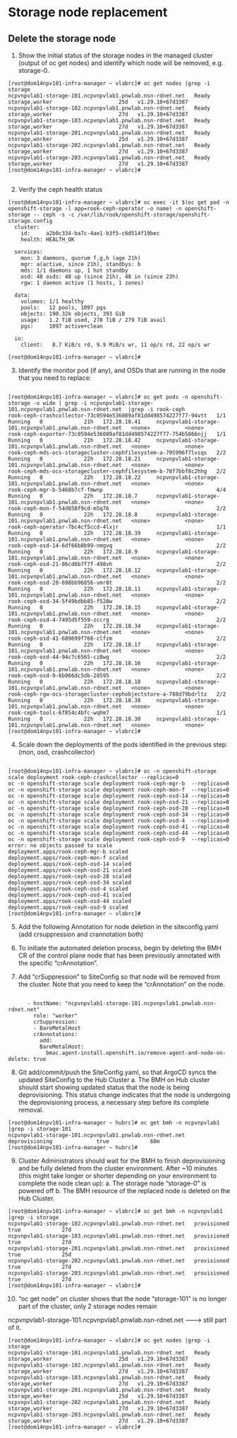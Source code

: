 # Storage node replacement 


## Delete the storage node

1. Show the initial status of the storage nodes in the managed cluster (output of oc get nodes) and identify which node will be removed, e.g. storage-0.

```
[root@dom14npv101-infra-manager ~ vlabrc]# oc get nodes |grep -i storage
ncpvnpvlab1-storage-101.ncpvnpvlab1.pnwlab.nsn-rdnet.net   Ready    storage,worker                     25d   v1.29.10+67d3387
ncpvnpvlab1-storage-102.ncpvnpvlab1.pnwlab.nsn-rdnet.net   Ready    storage,worker                     27d   v1.29.10+67d3387
ncpvnpvlab1-storage-103.ncpvnpvlab1.pnwlab.nsn-rdnet.net   Ready    storage,worker                     27d   v1.29.10+67d3387
ncpvnpvlab1-storage-201.ncpvnpvlab1.pnwlab.nsn-rdnet.net   Ready    storage,worker                     25d   v1.29.10+67d3387
ncpvnpvlab1-storage-202.ncpvnpvlab1.pnwlab.nsn-rdnet.net   Ready    storage,worker                     27d   v1.29.10+67d3387
ncpvnpvlab1-storage-203.ncpvnpvlab1.pnwlab.nsn-rdnet.net   Ready    storage,worker                     27d   v1.29.10+67d3387
[root@dom14npv101-infra-manager ~ vlabrc]#


```

2. Verify the ceph health status

```
[root@dom14npv101-infra-manager ~ vlabrc]# oc exec -it $(oc get pod -n openshift-storage -l app=rook-ceph-operator -o name) -n openshift-storage -- ceph -s -c /var/lib/rook/openshift-storage/openshift-storage.config
  cluster:
    id:     a2b0c334-ba7c-4ae1-b3f5-c6d514f19bec
    health: HEALTH_OK

  services:
    mon: 3 daemons, quorum f,g,h (age 21h)
    mgr: a(active, since 21h), standbys: b
    mds: 1/1 daemons up, 1 hot standby
    osd: 48 osds: 48 up (since 21h), 48 in (since 23h)
    rgw: 1 daemon active (1 hosts, 1 zones)

  data:
    volumes: 1/1 healthy
    pools:   12 pools, 1097 pgs
    objects: 190.32k objects, 393 GiB
    usage:   1.2 TiB used, 278 TiB / 279 TiB avail
    pgs:     1097 active+clean

  io:
    client:   8.7 KiB/s rd, 9.9 MiB/s wr, 11 op/s rd, 22 op/s wr

[root@dom14npv101-infra-manager ~ vlabrc]#

```
3. Identify the monitor pod (if any), and OSDs that are running in the node that you need to replace:

```

[root@dom14npv101-infra-manager ~ vlabrc]# oc get pods -n openshift-storage -o wide | grep -i ncpvnpvlab1-storage-101.ncpvnpvlab1.pnwlab.nsn-rdnet.net  |grep -i rook-ceph
rook-ceph-crashcollector-73c0594e536089af81dd498574227f77-94vtt   1/1     Running   0             21h   172.28.18.41     ncpvnpvlab1-storage-101.ncpvnpvlab1.pnwlab.nsn-rdnet.net   <none>           <none>
rook-ceph-exporter-73c0594e536089af81dd498574227f77-754b5866njj   1/1     Running   0             21h   172.28.18.42     ncpvnpvlab1-storage-101.ncpvnpvlab1.pnwlab.nsn-rdnet.net   <none>           <none>
rook-ceph-mds-ocs-storagecluster-cephfilesystem-a-795996f7lvsqs   2/2     Running   0             22h   172.28.18.21     ncpvnpvlab1-storage-101.ncpvnpvlab1.pnwlab.nsn-rdnet.net   <none>           <none>
rook-ceph-mds-ocs-storagecluster-cephfilesystem-b-78f7bbf8c2hhg   2/2     Running   0             22h   172.28.18.22     ncpvnpvlab1-storage-101.ncpvnpvlab1.pnwlab.nsn-rdnet.net   <none>           <none>
rook-ceph-mgr-b-5468b7cf-fmwnp                                    4/4     Running   0             22h   172.28.18.7      ncpvnpvlab1-storage-101.ncpvnpvlab1.pnwlab.nsn-rdnet.net   <none>           <none>
rook-ceph-mon-f-54d858f9cd-m5q76                                  2/2     Running   0             22h   172.28.18.8      ncpvnpvlab1-storage-101.ncpvnpvlab1.pnwlab.nsn-rdnet.net   <none>           <none>
rook-ceph-operator-7bc4cf5ccd-4lxjr                               1/1     Running   0             22h   172.28.18.39     ncpvnpvlab1-storage-101.ncpvnpvlab1.pnwlab.nsn-rdnet.net   <none>           <none>
rook-ceph-osd-14-6df66b8b99-nmgvq                                 2/2     Running   0             22h   172.28.18.9      ncpvnpvlab1-storage-101.ncpvnpvlab1.pnwlab.nsn-rdnet.net   <none>           <none>
rook-ceph-osd-21-86cd6b7f7f-498vh                                 2/2     Running   0             22h   172.28.18.12     ncpvnpvlab1-storage-101.ncpvnpvlab1.pnwlab.nsn-rdnet.net   <none>           <none>
rook-ceph-osd-28-698bb96856-vmr8t                                 2/2     Running   0             22h   172.28.18.11     ncpvnpvlab1-storage-101.ncpvnpvlab1.pnwlab.nsn-rdnet.net   <none>           <none>
rook-ceph-osd-34-5f49bdbb85-f528w                                 2/2     Running   0             22h   172.28.18.15     ncpvnpvlab1-storage-101.ncpvnpvlab1.pnwlab.nsn-rdnet.net   <none>           <none>
rook-ceph-osd-4-7495d5f559-zccrg                                  2/2     Running   0             22h   172.28.18.34     ncpvnpvlab1-storage-101.ncpvnpvlab1.pnwlab.nsn-rdnet.net   <none>           <none>
rook-ceph-osd-41-689699f766-clfzm                                 2/2     Running   0             22h   172.28.18.17     ncpvnpvlab1-storage-101.ncpvnpvlab1.pnwlab.nsn-rdnet.net   <none>           <none>
rook-ceph-osd-44-94c7c6565-cz8wg                                  2/2     Running   0             22h   172.28.18.16     ncpvnpvlab1-storage-101.ncpvnpvlab1.pnwlab.nsn-rdnet.net   <none>           <none>
rook-ceph-osd-9-6b966dc5db-28595                                  2/2     Running   0             22h   172.28.18.18     ncpvnpvlab1-storage-101.ncpvnpvlab1.pnwlab.nsn-rdnet.net   <none>           <none>
rook-ceph-rgw-ocs-storagecluster-cephobjectstore-a-788d79bdrltz   2/2     Running   0             22h   172.28.18.38     ncpvnpvlab1-storage-101.ncpvnpvlab1.pnwlab.nsn-rdnet.net   <none>           <none>
rook-ceph-tools-6f854c4bfc-wqhm7                                  1/1     Running   0             22h   172.28.18.30     ncpvnpvlab1-storage-101.ncpvnpvlab1.pnwlab.nsn-rdnet.net   <none>           <none>
[root@dom14npv101-infra-manager ~ vlabrc]#

```

4. Scale down the deployments of the pods identified in the previous step: (mon, osd, crashcollector)

```

[root@dom14npv101-infra-manager ~ vlabrc]# oc -n openshift-storage scale deployment rook-ceph-crashcollector --replicas=0
oc -n openshift-storage scale deployment rook-ceph-mgr-b  --replicas=0
oc -n openshift-storage scale deployment rook-ceph-mon-f  --replicas=0
oc -n openshift-storage scale deployment rook-ceph-osd-14 --replicas=0
oc -n openshift-storage scale deployment rook-ceph-osd-21 --replicas=0
oc -n openshift-storage scale deployment rook-ceph-osd-28 --replicas=0
oc -n openshift-storage scale deployment rook-ceph-osd-34 --replicas=0
oc -n openshift-storage scale deployment rook-ceph-osd-4  --replicas=0
oc -n openshift-storage scale deployment rook-ceph-osd-41 --replicas=0
oc -n openshift-storage scale deployment rook-ceph-osd-44 --replicas=0
oc -n openshift-storage scale deployment rook-ceph-osd-9  --replicas=0
error: no objects passed to scale
deployment.apps/rook-ceph-mgr-b scaled
deployment.apps/rook-ceph-mon-f scaled
deployment.apps/rook-ceph-osd-14 scaled
deployment.apps/rook-ceph-osd-21 scaled
deployment.apps/rook-ceph-osd-28 scaled
deployment.apps/rook-ceph-osd-34 scaled
deployment.apps/rook-ceph-osd-4 scaled
deployment.apps/rook-ceph-osd-41 scaled
deployment.apps/rook-ceph-osd-44 scaled
deployment.apps/rook-ceph-osd-9 scaled
[root@dom14npv101-infra-manager ~ vlabrc]#

```

5. Add the following Annotation for node deletion in the siteconfig.yaml (add crsuppression and crannotation both)


6. To initiate the automated deletion process, begin by deleting the BMH CR of the control plane node that has been previously annotated with the specific “crAnnotation”.

7. Add “crSuppression” to SiteConfig so that node will be removed from the cluster. Note that you need to keep the “crAnnotation” on the node.

```

      - hostName: "ncpvnpvlab1-storage-101.ncpvnpvlab1.pnwlab.nsn-rdnet.net"
        role: "worker"
        crSuppression:
        - BareMetalHost
        crAnnotations:
          add:
          BareMetalHost:
            bmac.agent-install.openshift.io/remove-agent-and-node-on-delete: true

```
8. Git add/commit/push the SiteConfig.yaml, so that ArgoCD syncs the updated SiteConfig to the Hub Cluster 
    a. The BMH on Hub cluster should start showing updated status that the node is being deprovisioning. This status change indicates that the node is undergoing the deprovisioning process, a necessary step before its complete removal.

```
[root@dom14npv101-infra-manager ~ hubrc]# oc get bmh -n ncpvnpvlab1 |grep -i storage-101
ncpvnpvlab1-storage-101.ncpvnpvlab1.pnwlab.nsn-rdnet.net   deprovisioning              true             60m
[root@dom14npv101-infra-manager ~ hubrc]#

```
9. Cluster Administrators should wait for the BMH to finish deprovisioning and be fully deleted from the cluster environment. After ~10 minutes (this might take longer or shorter depending on your environment to complete the node clean up):
    a. The storage node “storage-0” is powered off
    b. The BMH resource of the replaced node is deleted on the Hub Cluster.
```
[root@dom14npv101-infra-manager ~ vlabrc]# oc get bmh -n ncpvnpvlab1 |grep -i storage
ncpvnpvlab1-storage-102.ncpvnpvlab1.pnwlab.nsn-rdnet.net   provisioned              true             27d
ncpvnpvlab1-storage-103.ncpvnpvlab1.pnwlab.nsn-rdnet.net   provisioned              true             27d
ncpvnpvlab1-storage-201.ncpvnpvlab1.pnwlab.nsn-rdnet.net   provisioned              true             25d
ncpvnpvlab1-storage-202.ncpvnpvlab1.pnwlab.nsn-rdnet.net   provisioned              true             27d
ncpvnpvlab1-storage-203.ncpvnpvlab1.pnwlab.nsn-rdnet.net   provisioned              true             27d
[root@dom14npv101-infra-manager ~ vlabrc]#

```

10.  “oc get node” on cluster shows that the node “storage-101” is no longer part of the cluster, only 2 storage nodes remain

ncpvnpvlab1-storage-101.ncpvnpvlab1.pnwlab.nsn-rdnet.net  ---> still part of it. 

```
[root@dom14npv101-infra-manager ~ vlabrc]# oc get nodes |grep -i storage
ncpvnpvlab1-storage-101.ncpvnpvlab1.pnwlab.nsn-rdnet.net   Ready    storage,worker                     25d   v1.29.10+67d3387
ncpvnpvlab1-storage-102.ncpvnpvlab1.pnwlab.nsn-rdnet.net   Ready    storage,worker                     27d   v1.29.10+67d3387
ncpvnpvlab1-storage-103.ncpvnpvlab1.pnwlab.nsn-rdnet.net   Ready    storage,worker                     27d   v1.29.10+67d3387
ncpvnpvlab1-storage-201.ncpvnpvlab1.pnwlab.nsn-rdnet.net   Ready    storage,worker                     25d   v1.29.10+67d3387
ncpvnpvlab1-storage-202.ncpvnpvlab1.pnwlab.nsn-rdnet.net   Ready    storage,worker                     27d   v1.29.10+67d3387
ncpvnpvlab1-storage-203.ncpvnpvlab1.pnwlab.nsn-rdnet.net   Ready    storage,worker                     27d   v1.29.10+67d3387
[root@dom14npv101-infra-manager ~ vlabrc]#

```